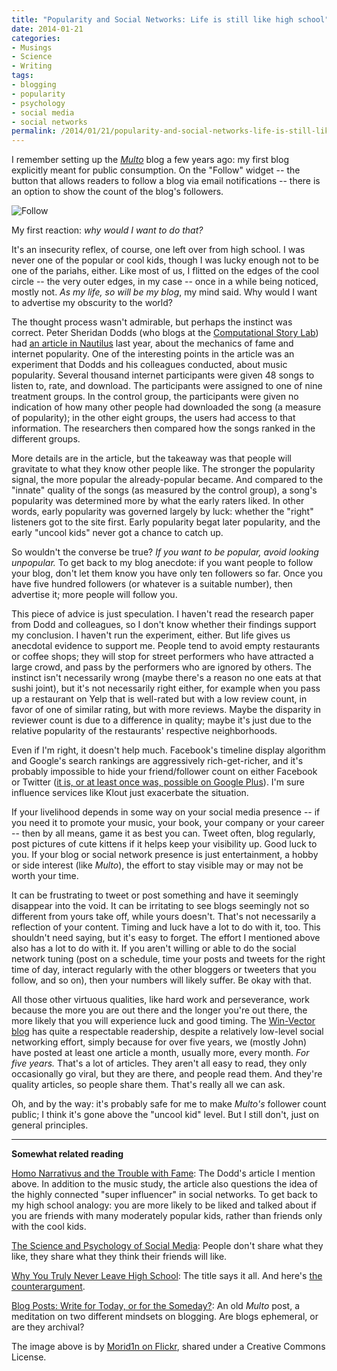 ```yaml
---
title: "Popularity and Social Networks: Life is still like high school"
date: 2014-01-21
categories:
- Musings
- Science
- Writing
tags:
- blogging
- popularity
- psychology
- social media
- social networks
permalink: /2014/01/21/popularity-and-social-networks-life-is-still-like-high-school/
---
```


<p>I remember setting up the <a href="http://multoghost.wordpress.com"><em>Multo</em></a> blog a few years ago: my first blog explicitly meant for public consumption. On the "Follow" widget -- the button that allows readers to follow a blog via email notifications -- there is an option to show the count of the blog's followers.</p>

<p><img style="display:block;margin-left:auto;margin-right:auto;" alt="Follow" src="{{ site.baseurl }}/assets/follow.png" border="0" /></p>

<p>My first reaction: <em>why would I want to do that?</em></p>
<p>It's an insecurity reflex, of course, one left over from high school. I was never one of the popular or cool kids, though I was lucky enough not to be one of the pariahs, either. Like most of us, I flitted on the edges of the cool circle -- the very outer edges, in my case -- once in a while being noticed, mostly not. <em>As my life, so will be my blog</em>, my mind said. Why would I want to advertise my obscurity to the world?</p>

<p>The thought process wasn't admirable, but perhaps the instinct was correct. Peter Sheridan Dodds (who blogs at the <a href="http://onehappybird.com">Computational Story Lab</a>) had <a href="http://nautil.us/issue/5/fame/homo-narrativus-and-the-trouble-with-fame">an article in Nautilus</a> last year, about the mechanics of fame and internet popularity. One of the interesting points in the article was an experiment that Dodds and his colleagues conducted, about music popularity. Several thousand internet participants were given 48 songs to listen to, rate, and download. The participants were assigned to one of nine treatment groups. In the control group, the participants were given no indication of how many other people had downloaded the song (a measure of popularity); in the other eight groups, the users had access to that information. The researchers then compared how the songs ranked in the different groups.</p>
<p>More details are in the article, but the takeaway was that people will gravitate to what they know other people like. The stronger the popularity signal, the more popular the already-popular became. And compared to the "innate" quality of the songs (as measured by the control group), a song's popularity was determined more by what the early raters liked. In other words, early popularity was governed largely by luck: whether the "right" listeners got to the site first. Early popularity begat later popularity, and the early "uncool kids" never got a chance to catch up.</p>
<p>So wouldn't the converse be true? <em>If you want to be popular, avoid looking unpopular.</em> To get back to my blog anecdote: if you want people to follow your blog, don't let them know you have only ten followers so far. Once you have five hundred followers (or whatever is a suitable number), then advertise it; more people will follow you.</p>
<p>This piece of advice is just speculation. I haven't read the research paper from Dodd and colleagues, so I don't know whether their findings support my conclusion. I haven't run the experiment, either. But life gives us anecdotal evidence to support me. People tend to avoid empty restaurants or coffee shops; they will stop for street performers who have attracted a large crowd, and pass by the performers who are ignored by others. The instinct isn't necessarily wrong (maybe there's a reason no one eats at that sushi joint), but it's not necessarily right either, for example when you pass up a restaurant on Yelp that is well-rated but with a low review count, in favor of one of similar rating, but with more reviews. Maybe the disparity in reviewer count is due to a difference in quality; maybe it's just due to the relative popularity of the restaurants' respective neighborhoods.</p>
<p>Even if I'm right, it doesn't help much. Facebook's timeline display algorithm and Google's search rankings are aggressively rich-get-richer, and it's probably impossible to hide your friend/follower count on either Facebook or Twitter (<a href="http://www.avirtualexit.com/2011/07/hide-circle-friend-count-google-plus/">it is, or at least once was, possible on Google Plus</a>). I'm sure influence services like Klout just exacerbate the situation.</p>
<p>If your livelihood depends in some way on your social media presence -- if you need it to promote your music, your book, your company or your career -- then by all means, game it as best you can. Tweet often, blog regularly, post pictures of cute kittens if it helps keep your visibility up. Good luck to you. If your blog or social network presence is just entertainment, a hobby or side interest (like <em>Multo</em>), the effort to stay visible may or may not be worth your time.</p>
<p>It can be frustrating to tweet or post something and have it seemingly disappear into the void. It can be irritating to see blogs seemingly not so different from yours take off, while yours doesn't. That's not necessarily a reflection of your content. Timing and luck have a lot to do with it, too. This shouldn't need saying, but it's easy to forget. The effort I mentioned above also has a lot to do with it. If you aren't willing or able to do the social network tuning (post on a schedule, time your posts and tweets for the right time of day, interact regularly with the other bloggers or tweeters that you follow, and so on), then your numbers will likely suffer. Be okay with that.</p>
<p>All those other virtuous qualities, like hard work and perseverance, work because the more you are out there and the longer you're out there, the more likely that you will experience luck and good timing. The <a href="http://www.win-vector.com/blog/">Win-Vector blog</a> has quite a respectable readership, despite a relatively low-level social networking effort, simply because for over five years, we (mostly John) have posted at least one article a month, usually more, every month. <em>For five years.</em> That's a lot of articles. They aren't all easy to read, they only occasionally go viral, but they are there, and people read them. And they're quality articles, so people share them. That's really all we can ask.</p>
<p>Oh, and by the way: it's probably safe for me to make <em>Multo's</em> follower count public; I think it's gone above the "uncool kid" level. But I still don't, just on general principles.</p>
<hr />
<p><strong>Somewhat related reading</strong></p>
<p><a href="http://nautil.us/issue/5/fame/homo-narrativus-and-the-trouble-with-fame">Homo Narrativus and the Trouble with Fame</a>: The Dodd's article I mention above. In addition to the music study, the article also questions the idea of the highly connected "super influencer" in social networks. To get back to my high school analogy: you are more likely to be liked and talked about if you are friends with many moderately popular kids, rather than friends only with the cool kids.</p>
<p><a href="http://marketingland.com/the-science-psychology-of-social-media-66093">The Science and Psychology of Social Media</a>: People don't share what they like, they share what they think their friends will like.</p>
<p><a href="http://nymag.com/news/features/high-school-2013-1/#">Why You Truly Never Leave High School</a>: The title says it all. And here's <a href="http://www.theatlantic.com/business/archive/2013/07/revenge-of-the-nerds-being-popular-in-high-school-doesnt-make-you-rich-after-all/278076/">the counterargument</a>.</p>
<p><a href="http://multoghost.wordpress.com/2013/04/04/blog-posts-write-for-today-or-for-the-someday/">Blog Posts: Write for Today, or for the Someday?</a>: An old <em>Multo</em> post, a meditation on two different mindsets on blogging. Are blogs ephemeral, or are they archival?</p>
<p>The image above is by <a href="http://www.flickr.com/photos/moridin3335/8612009621/">Morid1n on Flickr</a>, shared under a Creative Commons License.</p>
